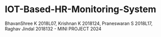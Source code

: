 # IOT-Based-HR-Monitoring-System
BhavanShree K 2018L07, Krishnan K 2018124, Praneswaran S 2018L17, Raghav Jindal 2018132 - MINI PROJECT 2024
